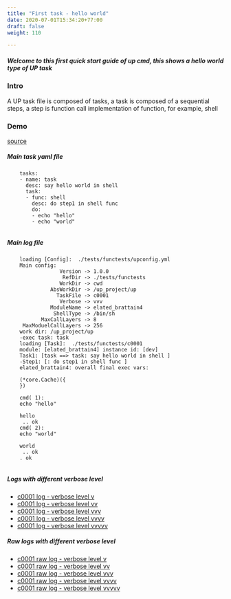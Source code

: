 ```yaml
---
title: "First task - hello world"
date: 2020-07-01T15:34:20+77:00
draft: false
weight: 110

---
```


##### Welcome to this first quick start guide of up cmd, this shows a hello world type of UP task


### Intro


A UP task file is composed of tasks, a task is composed of a sequential steps, a step is function call implementation of function, for example, shell











### Demo








[source](https://github.com/upcmd/up/blob/master/tests/functests/c0001.yml)

##### Main task yaml file
```
    tasks:
    - name: task
      desc: say hello world in shell
      task:
      - func: shell
        desc: do step1 in shell func
        do:
        - echo "hello"
        - echo "world"
    
```
##### Main log file
```
    loading [Config]:  ./tests/functests/upconfig.yml
    Main config:
                 Version -> 1.0.0
                  RefDir -> ./tests/functests
                 WorkDir -> cwd
              AbsWorkDir -> /up_project/up
                TaskFile -> c0001
                 Verbose -> vvv
              ModuleName -> elated_brattain4
               ShellType -> /bin/sh
           MaxCallLayers -> 8
     MaxModuelCallLayers -> 256
    work dir: /up_project/up
    -exec task: task
    loading [Task]:  ./tests/functests/c0001
    module: [elated_brattain4] instance id: [dev]
    Task1: [task ==> task: say hello world in shell ]
    -Step1: [: do step1 in shell func ]
    elated_brattain4: overall final exec vars:
    
    (*core.Cache)({
    })
    
    cmd( 1):
    echo "hello"
    
    hello
     .. ok
    cmd( 2):
    echo "world"
    
    world
     .. ok
    . ok
    
```


##### Logs with different verbose level
* [c0001 log - verbose level v](../../logs/c0001_v)
* [c0001 log - verbose level vv](../../logs/c0001_vv)
* [c0001 log - verbose level vvv](../../logs/c0001_vvvv)
* [c0001 log - verbose level vvvv](../../logs/c0001_vvvv)
* [c0001 log - verbose level vvvvv](../../logs/c0001_vvvvv)

##### Raw logs with different verbose level
* [c0001 raw log - verbose level v](../../reflogs/c0001_v.log)
* [c0001 raw log - verbose level vv](../../reflogs/c0001_vv.log)
* [c0001 raw log - verbose level vvv](../../reflogs/c0001_vvv.log)
* [c0001 raw log - verbose level vvvv](../../reflogs/c0001_vvvv.log)
* [c0001 raw log - verbose level vvvvv](../../reflogs/c0001_vvvvv.log)







